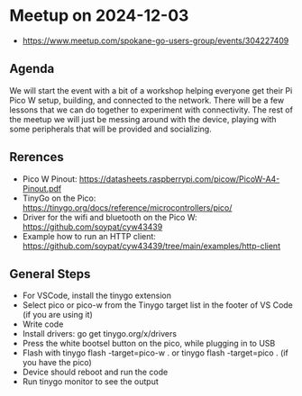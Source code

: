 # Meetup on 2024-12-03

* https://www.meetup.com/spokane-go-users-group/events/304227409

## Agenda

We will start the event with a bit of a workshop helping everyone get their Pi Pico W setup, building, and connected to the network. There will be a few lessons that we can do together to experiment with connectivity. The rest of the meetup we will just be messing around with the device, playing with some peripherals that will be provided and socializing.

## Rerences

* Pico W Pinout: https://datasheets.raspberrypi.com/picow/PicoW-A4-Pinout.pdf
* TinyGo on the Pico: https://tinygo.org/docs/reference/microcontrollers/pico/
* Driver for the wifi and bluetooth on the Pico W: https://github.com/soypat/cyw43439
* Example how to run an HTTP client: https://github.com/soypat/cyw43439/tree/main/examples/http-client

## General Steps

* For VSCode, install the tinygo extension
* Select pico or pico-w from the Tinygo target list in the footer of VS Code (if you are using it)
* Write code
* Install drivers: go get tinygo.org/x/drivers
* Press the white bootsel button on the pico, while plugging in to USB
* Flash with tinygo flash -target=pico-w . or tinygo flash -target=pico . (if you have the pico)
* Device should reboot and run the code
* Run tinygo monitor to see the output
